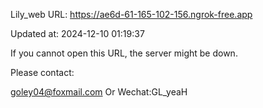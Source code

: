 Lily_web URL: https://ae6d-61-165-102-156.ngrok-free.app

Updated at: 2024-12-10 01:19:37

If you cannot open this URL, the server might be down.

Please contact: 

goley04@foxmail.com Or Wechat:GL_yeaH